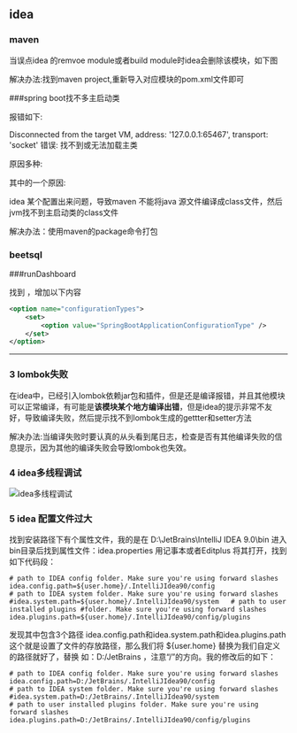 ## idea

### maven

   当误点idea 的remvoe module或者build module时idea会删除该模块，如下图





解决办法:找到maven project,重新导入对应模块的pom.xml文件即可





###spring boot找不多主启动类

报错如下:

Disconnected from the target VM, address: '127.0.0.1:65467', transport: 'socket'
错误: 找不到或无法加载主类

原因多种:

其中的一个原因:

idea 某个配置出来问题，导致maven 不能将java 源文件编译成class文件，然后jvm找不到主启动类的class文件

解决办法：使用maven的package命令打包



### beetsql



###runDashboard

找到 <component name="RunDashboard">，增加以下内容

~~~xml
<option name="configurationTypes">
    <set>
        <option value="SpringBootApplicationConfigurationType" />
    </set>
</option>

~~~



---------------------

### 3  lombok失败

在idea中，已经引入lombok依赖jar包和插件，但是还是编译报错，并且其他模块可以正常编译，有可能是**该模块某个地方编译出错**，但是idea的提示非常不友好，导致编译失败，然后提示找不到lombok生成的gettter和setter方法

解决办法:当编译失败时要认真的从头看到尾日志，检查是否有其他编译失败的信息提示，因为其他的编译失败会导致lombok也失效。

### 4 idea多线程调试

![idea多线程调试](D:\resources\study\note\images\idea多线程调试.png)

### 5 idea 配置文件过大

找到安装路径下有个属性文件，我的是在 D:\JetBrains\IntelliJ IDEA 9.0\bin 进入bin目录后找到属性文件：idea.properties 用记事本或者Editplus 将其打开，找到如下代码段：

```properties
# path to IDEA config folder. Make sure you're using forward slashes  idea.config.path=${user.home}/.IntelliJIdea90/config   
# path to IDEA system folder. Make sure you're using forward slashes  #idea.system.path=${user.home}/.IntelliJIdea90/system   # path to user installed plugins #folder. Make sure you're using forward slashes  idea.plugins.path=${user.home}/.IntelliJIdea90/config/plugins 
```

发现其中包含3个路径 idea.config.path和idea.system.path和idea.plugins.path   这个就是设置了文件的存放路径，那么我们将 ${user.home} 替换为我们自定义的路径就好了，替换 如：D:/JetBrains ，注意“/”的方向。我的修改后的如下：

```properties
# path to IDEA config folder. Make sure you're using forward slashes  idea.config.path=D:/JetBrains/.IntelliJIdea90/config   
# path to IDEA system folder. Make sure you're using forward slashes  #idea.system.path=D:/JetBrains/.IntelliJIdea90/system   
# path to user installed plugins folder. Make sure you're using forward slashes  idea.plugins.path=D:/JetBrains/.IntelliJIdea90/config/plugins 
```